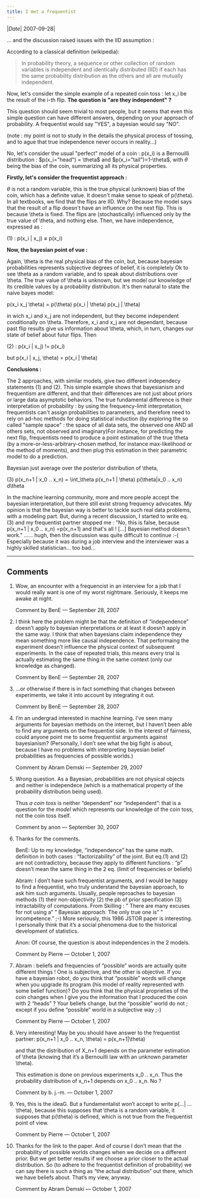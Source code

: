 ```yaml
---
title: I met a frequentist
---
```


|*Date*| 2007-09-28|


... and the discussion raised issues with the IID assumption :

According to a classical definition (wikipedia):

> In probability theory, a sequence or other collection of random variables is independent and identically distributed (IID) if each has the same probability distribution as the others and all are mutually independent.

Now, let's consider the simple example of a repeated coin toss : let x_i be the result of the i-th flip. **The question is "are they independent" ?**

This question should seem trivial to most people, but it seems that even this simple question can have different answers, depending on your approach of probability. A frequentist would say "YES", a bayesian would say "NO".

(note : my point is not to study in the details the physical process of tossing, and to ague that true independence never occurs in reality...)

No, let's consider the usual "perfect" model of a coin : p(x_i) is a Bernouilli distribution : $p(x_i="head") = \theta$ and $p(x_i="tail")=1-\theta$, with $\theta$ being the bias of the coin, summarizing all its physical properties.

**Firstly, let's consider the frequentist approach :**

$\theta$ is not a random variable, this is the true physical (unknown) bias of the coin, which has a definite value. It doesn't make sense to speak of p(\theta). In all textbooks, we find that the flips are IID. Why? Because the model says that the result of a flip doesn't have an influence on the next flip. This is because \theta is fixed. The flips are (stochastically) influenced only by the true value of \theta, and nothing else. Then, we have independence, expressed as :

(1) : p(x_i | x_j) **=** p(x_i)

**Now, the bayesian point of vue :**

Again, \theta is the real physical bias of the coin, but, because bayesian probabilities represents subjective degrees of belief, it is completely Ok to see \theta as a random variable, and to speak about distributions over \theta. The true value of \theta is unknown, but we model our knowledge of its credible values by a probability distribution. It's then natural to state the naive bayes model:

p(x_i x_j \theta) = p(\theta) p(x_i | \theta) p(x_j | \theta)

in wich x_i and x_j are not independent, but they become independent conditionally on \theta. Therefore, x_i and x_j are not dependant, because past flip results give us information about \theta, which, in turn, changes our state of belief about futur flips. Then

(2) : p(x_i | x_j) != p(x_i)

but p(x_i | x_j, \theta) = p(x_i | \theta)

**Conclusions :**

The 2 approaches, with similar models, give two different independecy statements (1) and (2). This simple example shows that bayesianism and frequentism are different, and that their differences are not just about priors or large data asymptotic behaviors. The true fundamental difference is their interpretation of probability : by using the frequency-limit interpretation, frequentists can't assign probabilities to parameters, and therefore need to rely on ad-hoc methods for doing statistical induction (by exploring the so called "sample space" : the space of all data sets, the observed one AND all others sets, not observed and imaginary)For instance, for predicting the next flip, frequentists need to produce a point estimation of the true \theta (by a more-or-less-arbitrary-chosen method, for instance max-likelihood or the method of moments), and then plug this estimation in their parametric model to do a prediction.

Bayesian just average over the posterior distribution of \theta,

(3) p(x_n+1 | x_0 .. x_n) = \int_\theta p(x_n+1 | \theta) p(\theta|x_0 .. x_n) d\theta

In the machine learning community, more and more people accept the bayesian interpretation, but there still exist strong frequency advocates. My opinion is that the bayesian way is better to tackle such real data problems, with a modeling part. But, during a recent discussion, I started to write eq.(3) and my frequentist partner stopped me : "No, this is false, because p(x_n+1 | x_0 .. x_n) =p(x_n+1)  and that's all ! [...] Bayesian method doesn't work." ...... hugh, then the discussion was quite difficult to continue :-(  Especially because it was during a job interview and the interviewer was a highly skilled statistician... too bad...

---

## Comments

1.  Wow, an encounter with a frequencist in an interview for a job that I would really want is one of my worst nightmare. Seriously, it keeps me awake at night.

    Comment by BenE — September 28, 2007 

2.  I think here the problem might be that the definition of “independence” doesn’t apply to bayesian interpretations or at least it doesn’t apply in the same way. I think that when bayesians claim independence they mean something more like causal independence. That performaing the experiment doesn’t influence the physical context of subsequent experiments. In the case of repeated trials, this means every trial is actually estimating the same thing in the same context (only our knowledge as changed).

    Comment by BenE — September 28, 2007 

3.  …or otherwise if there is in fact something that changes between experiments, we take it into account by integrating it out.

    Comment by BenE — September 28, 2007 

4.  I’m an undergrad interested in machine learning. I’ve seen many arguments for bayesian methods on the internet, but I haven’t been able to find any arguments on the frequentist side. In the interest of fairness, could anyone point me to some frequentist arguments against bayesianism? (Personally, I don’t see what the big fight is about, because I have no problems with interpreting bayesian belief probabilities as frequencies of possible worlds.)

    Comment by Abram Demski — September 29, 2007 

5.  Wrong question. As a Bayesian, probabilities are not physical objects and neither is independece (which is a mathematical property of the probability distribution being used).

    Thus _a coin toss_ is neither “dependent” nor “independent”: that is a question for the _model_ which represents our knowledge of the coin toss, not the coin toss itself.

    Comment by anon — September 30, 2007 

6.  Thanks for the comments.

    BenE: Up to my knowledge, “independence” has the same math. definition in both cases : “factorizability” of the joint. But eq.(1) and (2) are not contradictory, because they apply to different functions : “p” doesn’t mean the same thing in the 2 eq. (limit of frequencies or beliefs)

    Abram: I don’t have such frequentist arguments, and I would be happy to find a frequentist, who truly understand the bayesian approach, to ask him such arguments. Usually, people reproaches to bayesian methods
    (1) their non-objectivity (2) the pb of prior specification (3) intractability of computations.
    From Skilling :
    ” There are many excuses for not using a”
    ” Bayesian approach. The only true one is”
    ” incompetence.” ;-)
    More seriously, this 1986 JSTOR paper is interesting.
    I personally think that it’s a social phenomena due to the historical development of statistics.

    Anon: Of course, the question is about independences in the 2 models.

    Comment by Pierre — October 1, 2007 

7.  Abram : beliefs and frequencies of “possible” words are actually quite different things ! One is subjective, and the other is objective. If you have a bayesian robot, do you think that “possible” words will change when you upgrade its program (his model of reality represented with some belief function)?
    Do you think that the physical proprieties of the coin changes when I give you the information that I produced the coin with 2 “heads” ? Your beliefs change, but the “possible” world do not ; except if you define “possible” world in a subjective way ;-)

    Comment by Pierre — October 1, 2007 

8.  Very interesting! May be you should have answer to the frequentist partner:
    p(x_n+1 | x_0 .. x_n, \theta) = p(x_n+1|\theta)

    and that the distribution of X_n+1 depends on the parameter estimation of \theta (knowing that it’s a Bernouilli law with an unknown parameter \theta).

    This estimation is done on previous experiments x_0 .. x_n. Thus the probability distribution of x_n+1 depends on x_0 .. x_n. No ?

    Comment by b. j.-m. — October 1, 2007 

9.  Yes, this is the ideaG. But a fundamentalist won’t accept to write p(…| … \theta), because this supposes that \theta is a random variable, it supposes that p(\theta) is defined, which is not true from the frequentist point of view.

    Comment by Pierre — October 1, 2007 

10. Thanks for the link to the paper. And of course I don’t mean that the probability of possible worlds changes when we decide on a different prior. But we get better results if we choose a prior closer to the actual distribution. So (to adhere to the frequentist definition of probability) we can say there is such a thing as “the actual distribution” out there, which we have beliefs about. That’s my view, anyway.

    Comment by Abram Demski — October 1, 2007 
